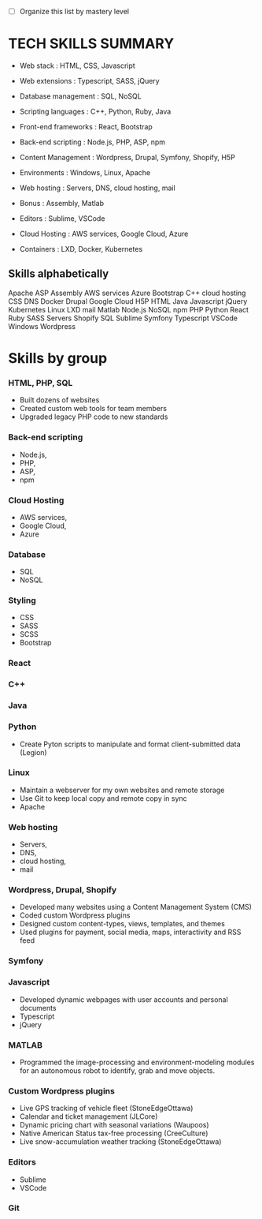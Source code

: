 

- [ ] Organize this list by mastery level

# TECH SKILLS SUMMARY

- Web stack :            HTML, CSS, Javascript
- Web extensions :       Typescript, SASS, jQuery
- Database management :  SQL, NoSQL
- Scripting languages :  C++, Python, Ruby, Java
- Front-end frameworks : React, Bootstrap 
- Back-end scripting :   Node.js, PHP, ASP, npm
- Content Management :   Wordpress, Drupal, Symfony, Shopify, H5P
- Environments :         Windows, Linux, Apache
- Web hosting :          Servers, DNS, cloud hosting, mail
- Bonus :                Assembly, Matlab
- Editors :              Sublime, VSCode

- Cloud Hosting :        AWS services, Google Cloud, Azure
- Containers :           LXD, Docker, Kubernetes




## Skills alphabetically

Apache
ASP
Assembly
AWS services
Azure
Bootstrap 
C++
cloud hosting
CSS
DNS
Docker
Drupal
Google Cloud
H5P
HTML
Java
Javascript
jQuery
Kubernetes
Linux
LXD
mail
Matlab
Node.js
NoSQL
npm
PHP
Python
React
Ruby
SASS
Servers
Shopify
SQL
Sublime
Symfony
Typescript
VSCode
Windows
Wordpress





# Skills by group



### HTML, PHP, SQL
- Built dozens of websites
- Created custom web tools for team members
- Upgraded legacy PHP code to new standards

### Back-end scripting
- Node.js, 
- PHP, 
- ASP, 
- npm

### Cloud Hosting
- AWS services, 
- Google Cloud, 
- Azure

### Database
- SQL
- NoSQL

### Styling
- CSS
- SASS
- SCSS
- Bootstrap

### React


### C++

### Java


### Python
- Create Pyton scripts to manipulate and format client-submitted data (Legion)

### Linux
- Maintain a webserver for my own websites and remote storage
- Use Git to keep local copy and remote copy in sync
- Apache

### Web hosting
- Servers, 
- DNS, 
- cloud hosting, 
- mail


### Wordpress, Drupal, Shopify
- Developed many websites using a Content Management System (CMS)
- Coded custom Wordpress plugins
- Designed custom content-types, views, templates, and themes
- Used plugins for payment, social media, maps, interactivity and RSS feed

### Symfony


### Javascript
- Developed dynamic webpages with user accounts and personal documents
- Typescript
- jQuery

### MATLAB
- Programmed the image-processing and environment-modeling modules for an autonomous robot to identify, grab and move objects.

### Custom Wordpress plugins
- Live GPS tracking of vehicle fleet (StoneEdgeOttawa)
- Calendar and ticket management (JLCore)
- Dynamic pricing chart with seasonal variations (Waupoos)
- Native American Status tax-free processing (CreeCulture)
- Live snow-accumulation weather tracking (StoneEdgeOttawa)

### Editors
- Sublime
- VSCode

### Git



